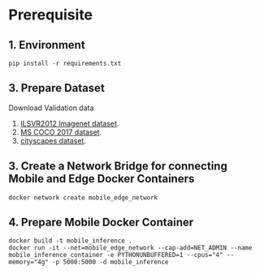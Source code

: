 # Prerequisite

## 1. Environment

```shell
pip install -r requirements.txt
```

## 3. Prepare Dataset

Download Validation data
1. [ILSVR2012 Imagenet dataset](http://www.image-net.org/challenges/LSVRC/2012/downloads).
2. [MS COCO 2017 dataset](https://cocodataset.org/#download).
3. [cityscapes dataset](https://www.cityscapes-dataset.com/downloads/).

## 3. Create a Network Bridge for connecting Mobile and Edge Docker Containers

```shell
docker network create mobile_edge_network
```

## 4. Prepare Mobile Docker Container

```shell
docker build -t mobile_inference .
docker run -it --net=mobile_edge_network --cap-add=NET_ADMIN --name mobile_inference_container -e PYTHONUNBUFFERED=1 --cpus="4" --memory="4g" -p 5000:5000 -d mobile_inference
```




